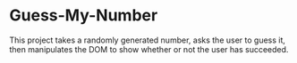 # Guess-My-Number

This project takes a randomly generated number, asks the user to guess it, then manipulates the DOM to show whether or not the user has succeeded.

